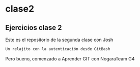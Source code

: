 # clase2
## Ejercicios clase 2
Este es el repositorio de la segunda clase con Josh

```bash
Un relajito con la autenticación desde GitBash
```

Pero bueno, comenzado a Aprender GIT con NogaraTeam G4

